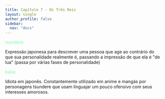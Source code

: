 ```yaml
---
title: Capítulo 7 - Os Três Reis
layout: single
author_profile: false
sidebar:
  nav: "docs"
---
```


<p style="color:#82faaa">tsundere:</p> Expressão japonesa para descrever uma pessoa que age ao contrário do que sua personalidade realmente é, passando a impressão de que ela é "de lua" (passa por várias fases de personalidade)

<p style="color:#82faaa">baka:</p> Idiota em japonês. Constantemente utilizado em anime e mangás por personagens tsundere que usam linguajar um pouco ofensivo com seus interesses amorosos.
